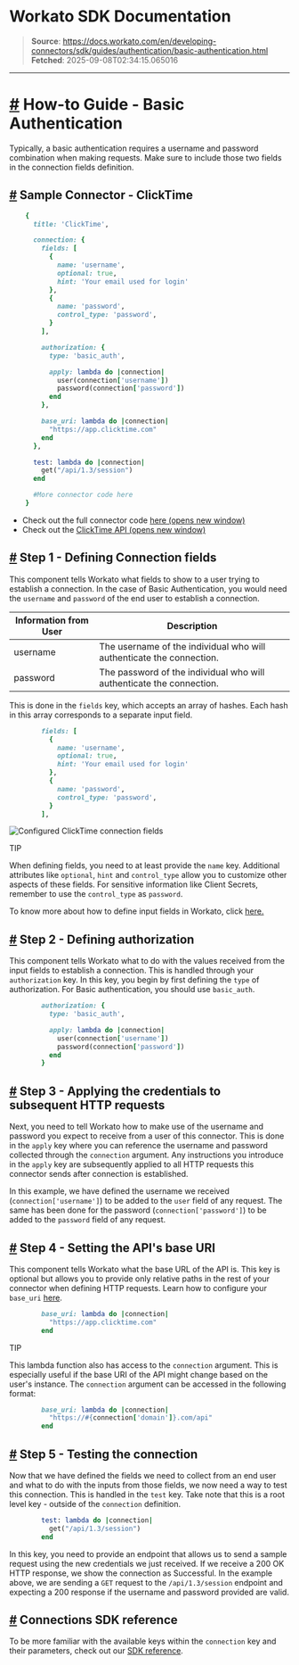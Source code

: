 # Workato SDK Documentation

> **Source**: https://docs.workato.com/en/developing-connectors/sdk/guides/authentication/basic-authentication.html
> **Fetched**: 2025-09-08T02:34:15.065016

---

# [#](<#how-to-guide-basic-authentication>) How-to Guide - Basic Authentication

Typically, a basic authentication requires a username and password combination when making requests. Make sure to include those two fields in the connection fields definition.

## [#](<#sample-connector-clicktime>) Sample Connector - ClickTime
```ruby
    {
      title: 'ClickTime',

      connection: {
        fields: [
          {
            name: 'username',
            optional: true,
            hint: 'Your email used for login'
          },
          {
            name: 'password',
            control_type: 'password',
          }
        ],

        authorization: {
          type: 'basic_auth',

          apply: lambda do |connection|
            user(connection['username'])
            password(connection['password'])
          end
        },

        base_uri: lambda do |connection|
          "https://app.clicktime.com"
        end
      },

      test: lambda do |connection|
        get("/api/1.3/session")
      end

      #More connector code here
    }
```

  * Check out the full connector code [here (opens new window)](<https://github.com/workato/custom_connector_docs/blob/master/custom_connectors/basic_auth/click_time_connector.rb>)
  * Check out the [ClickTime API (opens new window)](<https://support.clicktime.com/hc/en-us/articles/360002884071-REST-API-v2-General-Information#basic>)

## [#](<#step-1-defining-connection-fields>) Step 1 - Defining Connection fields

This component tells Workato what fields to show to a user trying to establish a connection. In the case of Basic Authentication, you would need the `username` and `password` of the end user to establish a connection.

Information from User | Description  
---|---  
username | The username of the individual who will authenticate the connection.  
password | The password of the individual who will authenticate the connection.  

This is done in the `fields` key, which accepts an array of hashes. Each hash in this array corresponds to a separate input field.
```ruby
        fields: [
          {
            name: 'username',
            optional: true,
            hint: 'Your email used for login'
          },
          {
            name: 'password',
            control_type: 'password',
          }
        ],
```

![Configured ClickTime connection fields](/assets/img/clicktime_conn.5e6be163.png)

TIP

When defining fields, you need to at least provide the `name` key. Additional attributes like `optional`, `hint` and `control_type` allow you to customize other aspects of these fields. For sensitive information like Client Secrets, remember to use the `control_type` as `password`.

To know more about how to define input fields in Workato, click [here.](</developing-connectors/sdk/sdk-reference/connection.html#fields>)

## [#](<#step-2-defining-authorization>) Step 2 - Defining authorization

This component tells Workato what to do with the values received from the input fields to establish a connection. This is handled through your `authorization` key. In this key, you begin by first defining the `type` of authorization. For Basic authentication, you should use `basic_auth`.
```ruby
        authorization: {
          type: 'basic_auth',

          apply: lambda do |connection|
            user(connection['username'])
            password(connection['password'])
          end
        }
```

## [#](<#step-3-applying-the-credentials-to-subsequent-http-requests>) Step 3 - Applying the credentials to subsequent HTTP requests

Next, you need to tell Workato how to make use of the username and password you expect to receive from a user of this connector. This is done in the `apply` key where you can reference the username and password collected through the `connection` argument. Any instructions you introduce in the `apply` key are subsequently applied to all HTTP requests this connector sends after connection is established.

In this example, we have defined the username we received (`connection['username']`) to be added to the `user` field of any request. The same has been done for the password (`connection['password']`) to be added to the `password` field of any request.

## [#](<#step-4-setting-the-api-s-base-uri>) Step 4 - Setting the API's base URI

This component tells Workato what the base URL of the API is. This key is optional but allows you to provide only relative paths in the rest of your connector when defining HTTP requests. Learn how to configure your `base_uri` [here](</developing-connectors/sdk/sdk-reference/connection.html#base-uri>).
```ruby
        base_uri: lambda do |connection|
          "https://app.clicktime.com"
        end
```

TIP

This lambda function also has access to the `connection` argument. This is especially useful if the base URI of the API might change based on the user's instance. The `connection` argument can be accessed in the following format:
```ruby
        base_uri: lambda do |connection|
          "https://#{connection['domain']}.com/api"
        end
```

## [#](<#step-5-testing-the-connection>) Step 5 - Testing the connection

Now that we have defined the fields we need to collect from an end user and what to do with the inputs from those fields, we now need a way to test this connection. This is handled in the `test` key. Take note that this is a root level key - outside of the `connection` definition.
```ruby
        test: lambda do |connection|
          get("/api/1.3/session")
        end
```

In this key, you need to provide an endpoint that allows us to send a sample request using the new credentials we just received. If we receive a 200 OK HTTP response, we show the connection as Successful. In the example above, we are sending a `GET` request to the `/api/1.3/session` endpoint and expecting a 200 response if the username and password provided are valid.

## [#](<#connections-sdk-reference>) Connections SDK reference

To be more familiar with the available keys within the `connection` key and their parameters, check out our [SDK reference](</developing-connectors/sdk/sdk-reference/connection.html>).
